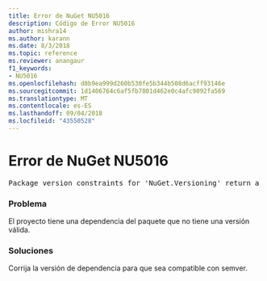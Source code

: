 ```yaml
---
title: Error de NuGet NU5016
description: Código de Error NU5016
author: mishra14
ms.author: karann
ms.date: 8/3/2018
ms.topic: reference
ms.reviewer: anangaur
f1_keywords:
- NU5016
ms.openlocfilehash: d0b9ea999d260b530fe5b344b508d6acff93146e
ms.sourcegitcommit: 1d1406764c6af5fb7801d462e0c4afc9092fa569
ms.translationtype: MT
ms.contentlocale: es-ES
ms.lasthandoff: 09/04/2018
ms.locfileid: "43550528"
---
```

# <a name="nuget-error-nu5016"></a>Error de NuGet NU5016
<pre>Package version constraints for 'NuGet.Versioning' return a version range that is empty.</pre>

### <a name="issue"></a>Problema

El proyecto tiene una dependencia del paquete que no tiene una versión válida.


### <a name="solution"></a>Soluciones

Corrija la versión de dependencia para que sea compatible con semver.

